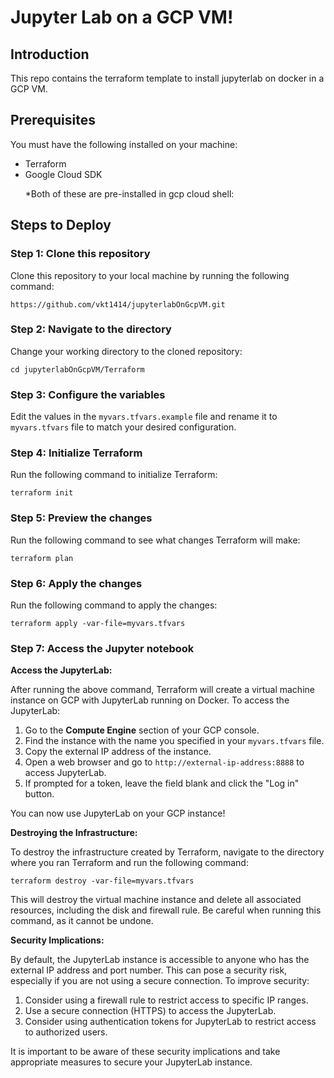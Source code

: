 <!DOCTYPE html>
<html>
<body>
  <h1> Jupyter Lab on a GCP VM!</h1>
  <h2>Introduction</h2>
  <p>This repo contains the terraform template to install jupyterlab on docker in a GCP VM.</p>
  <h2>Prerequisites</h2>
  <p>You must have the following installed on your machine:</p>
  <ul>
    <li>Terraform</li>
    <li>Google Cloud SDK</li>
<p>*Both of these are pre-installed in gcp cloud shell:</p>  
  </ul>
  <h2>Steps to Deploy</h2>
  <h3>Step 1: Clone this repository</h3>
  <p>Clone this repository to your local machine by running the following command:</p>
  <pre><code>https://github.com/vkt1414/jupyterlabOnGcpVM.git</code></pre>
  <h3>Step 2: Navigate to the directory</h3>
  <p>Change your working directory to the cloned repository:</p>
  <pre><code>cd jupyterlabOnGcpVM/Terraform</code></pre>
  <h3>Step 3: Configure the variables</h3>
  <p>Edit the values in the <code>myvars.tfvars.example</code> file and rename it to <code>myvars.tfvars</code> file to match your desired configuration.</p>
  <h3>Step 4: Initialize Terraform</h3>
  <p>Run the following command to initialize Terraform:</p>
  <pre><code>terraform init</code></pre>
  <h3>Step 5: Preview the changes</h3>
  <p>Run the following command to see what changes Terraform will make:</p>
  <pre><code>terraform plan</code></pre>
  <h3>Step 6: Apply the changes</h3>
  <p>Run the following command to apply the changes:</p>
  <pre><code>terraform apply -var-file=myvars.tfvars</code></pre>
  <h3>Step 7: Access the Jupyter notebook</h3>
  <strong>Access the JupyterLab:</strong></p>

  <p>After running the above command, Terraform will create a virtual machine instance on GCP with JupyterLab running on Docker. To access the JupyterLab:</p>
  <ol>
    <li>Go to the <strong>Compute Engine</strong> section of your GCP console.</li>
    <li>Find the instance with the name you specified in your <code>myvars.tfvars</code> file.</li>
    <li>Copy the external IP address of the instance.</li>
    <li>Open a web browser and go to <code>http://external-ip-address:8888</code> to access JupyterLab. </li>
    <li>If prompted for a token, leave the field blank and click the "Log in" button.</li>
  </ol>
  <p>You can now use JupyterLab on your GCP instance!</p>
  <strong>Destroying the Infrastructure:</strong></p>

<p>To destroy the infrastructure created by Terraform, navigate to the directory where you ran Terraform and run the following command:</p>
<pre><code>terraform destroy -var-file=myvars.tfvars</code></pre>
<p>This will destroy the virtual machine instance and delete all associated resources, including the disk and firewall rule. Be careful when running this command, as it cannot be undone.</p>
<strong>Security Implications:</strong></p>

<p>By default, the JupyterLab instance is accessible to anyone who has the external IP address and port number. This can pose a security risk, especially if you are not using a secure connection. To improve security:</p>
<ol>
  <li>Consider using a firewall rule to restrict access to specific IP ranges.</li>
  <li>Use a secure connection (HTTPS) to access the JupyterLab.</li>
  <li>Consider using authentication tokens for JupyterLab to restrict access to authorized users.</li>
</ol>
<p>It is important to be aware of these security implications and take appropriate measures to secure your JupyterLab instance.</p>






  
</body>
</html>





